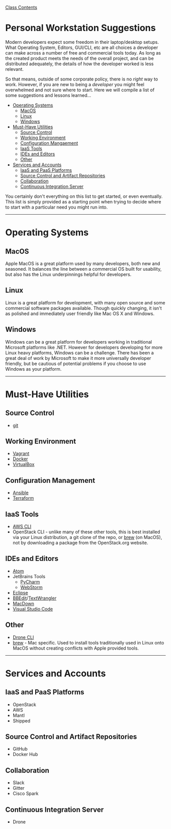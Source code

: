 [Class Contents](README.md)

# Personal Workstation Suggestions

Modern developers expect some freedom in their laptop/desktop setups.  What Operating System, Editors, GUI/CLI, etc are all choices a developer can make across a number of free and commercial tools today.  As long as the created product meets the needs of the overall project, and can be distributed adequately, the details of how the developer worked is less relevant.  

So that means, outside of some corporate policy, there is no _right_ way to work.  However, if you are new to being a _developer_ you might feel overwhelmed and not sure where to start.  Here we will compile a list of some suggestions and lessons learned...

* [Operating Systems](#operating-systems)
	* [MacOS](#mac-os)
	* [Linux](#linux)
	* [Windows](#windows)
* [Must-Have Utilities](#must-have-utilities)
	* [Source Control](#source-control)
	* [Working Environment](#working-environment)
	* [Configuration Mangaement](#configuration-management)
	* [IaaS Tools](#iaas-tools)
	* [IDEs and Editors](#ides-and-editors)
	* [Other](#other)
* [Services and Accounts](#services-and-accounts)
	* [IaaS and PaaS Platforms](#iaas-and-paas-platforms)
	* [Source Control and Artifact Repositories](#source-control-and-artifact-repositories)
	* [Collaboration](#collaboration)
	* [Continuous Integration Server](#continuous-integration-server)

You certainly don't everything on this list to get started, or even eventually.  This list is simply provided as a starting point when trying to decide where to start with a particular need you might run into.  

---
# Operating Systems

## MacOS
Apple MacOS is a great platform used by many developers, both new and seasoned.  It balances the line between a commercial OS built for usability, but also has the Linux underpinnings helpful for developers.  

## Linux
Linux is a great platform for development, with many open source and some commercial software packages available.  Though quickly changing, it isn't as polished and immediately user friendly like Mac OS X and Windows.  

## Windows
Windows can be a great platform for developers working in traditional Microsoft platforms like .NET.  However for developers developing for more Linux heavy platforms, Windows can be a challenge.  There has been a great deal of work by Microsoft to make it more universally developer friendly, but be cautious of potential problems if you choose to use Windows as your platform.  

---
# Must-Have Utilities

## Source Control

* [git][]

## Working Environment

* [Vagrant][]
* [Docker][]
* [VirtualBox][]

## Configuration Management

* [Ansible][]
* [Terraform][]

## IaaS Tools

* [AWS CLI][]
* OpenStack CLI - unlike many of these other tools, this is best installed via your
Linux distribution, a git clone of the repo, or [brew][] (on MacOS), not by downloading a package from
the OpenStack.org website.

## IDEs and Editors

* [Atom][]
* JetBrains Tools
	* [PyCharm][]
	* [WebStorm][]
* [Eclipse][]
* [BBEdit][]/[TextWrangler][]
* [MacDown][]
* [Visual Studio Code][]

## Other

* [Drone CLI][]
* [brew][] - Mac specific. Used to install tools traditionally used in Linux
onto MacOS without creating conflicts with Apple provided tools.


[git]:https://git-scm.com
[Vagrant]:https://www.vagrantup.com
[Docker]:https://www.docker.com
[VirtualBox]:https://www.virtualbox.org
[Ansible]:https://www.ansible.com
[Terraform]:https://www.terraform.io
[AWS CLI]:https://aws.amazon.com/cli/?nc2=h_m1
[brew]:http://brew.sh
[Atom]:http://atom.io
[PyCharm]:https://www.jetbrains.com/pycharm/
[WebStorm]:https://www.jetbrains.com/webstorm/
[Eclipse]:http://www.eclipse.org/downloads/
[BBEdit]:http://www.barebones.com/products/bbedit/index.html
[TextWrangler]:http://www.barebones.com/products/textwrangler/
[Drone CLI]:https://github.com/drone/drone
[MacDown]:http://macdown.uranusjr.com
[Visual Studio Code]:https://code.visualstudio.com

---
# Services and Accounts

## IaaS and PaaS Platforms

* OpenStack
* AWS
* Mantl
* Shipped

## Source Control and Artifact Repositories

* GitHub
* Docker Hub

## Collaboration

* Slack
* Gitter
* Cisco Spark

## Continuous Integration Server

* Drone
